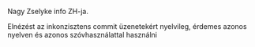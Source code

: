 Nagy Zselyke info ZH-ja.

Elnézést az inkonzisztens commit üzenetekért nyelvileg, érdemes azonos nyelven és azonos szóvhasználattal használni
